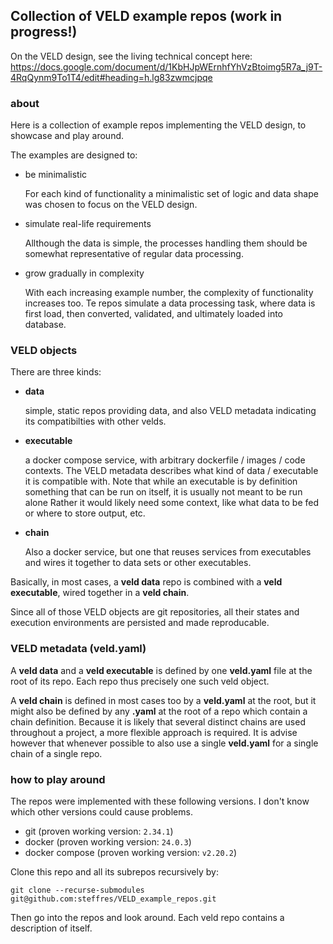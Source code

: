 ## Collection of VELD example repos (work in progress!)

On the VELD design, see the living technical concept here:
https://docs.google.com/document/d/1KbHJpWErnhfYhVzBtoimg5R7a_j9T-4RqQynm9To1T4/edit#heading=h.lg83zwmcjpqe

### about

Here is a collection of example repos implementing the VELD design, to showcase and play around.

The examples are designed to:

- be minimalistic
  
  For each kind of functionality a minimalistic set of logic and data shape was chosen to focus on
  the VELD design.
  
- simulate real-life requirements

  Allthough the data is simple, the processes handling them should be somewhat representative of
  regular data processing. 

- grow gradually in complexity

  With each increasing example number, the complexity of functionality increases too. Te repos
  simulate a data processing task, where data is first load, then converted, validated, and
  ultimately loaded into database.

### VELD objects

There are three kinds:

- **data**

  simple, static repos providing data, and also VELD metadata indicating its compatibilties with
  other velds.

- **executable**

  a docker compose service, with arbitrary dockerfile / images / code contexts.  The VELD metadata
  describes what kind of data / executable it is compatible with. Note that while an executable is
  by definition something that can be run on itself, it is usually not meant to be run alone Rather
  it would likely need some context, like what data to be fed or where to store output, etc.

- **chain**

  Also a docker service, but one that reuses services from executables and wires it together to data
  sets or other executables. 

Basically, in most cases, a **veld data** repo is combined with a **veld executable**, wired
together in a **veld chain**.

Since all of those VELD objects are git repositories, all their states and execution environments
are persisted and made reproducable.

### VELD metadata (veld.yaml)

A **veld data** and a **veld executable** is defined by one **veld.yaml** file at the root of its
repo.  Each repo thus precisely one such veld object.

A **veld chain** is defined in most cases too by a **veld.yaml** at the root, but it might also be
defined by any **.yaml** at the root of a repo which contain a chain definition. Because it is
likely that several distinct chains are used throughout a project, a more flexible approach is
required.  It is advise however that whenever possible to also use a single **veld.yaml** for a
single chain of a single repo.

### how to play around

The repos were implemented with these following versions. I don't know which other versions could
cause problems.

- git (proven working version: `2.34.1`)
- docker (proven working version: `24.0.3`)
- docker compose (proven working version: `v2.20.2`)

Clone this repo and all its subrepos recursively by:
```
git clone --recurse-submodules git@github.com:steffres/VELD_example_repos.git
```

Then go into the repos and look around. Each veld repo contains a description of itself.

